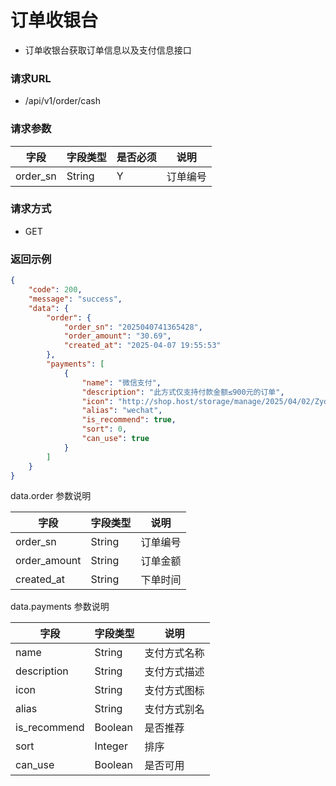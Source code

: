 # 订单收银台

* 订单收银台获取订单信息以及支付信息接口

### 请求URL

* /api/v1/order/cash

### 请求参数

| 字段       | 字段类型    | 是否必须 | 说明   |
|----------|---------|------|------|
| order_sn | String  | Y    | 订单编号 |

### 请求方式
* GET

### 返回示例

```json
{
    "code": 200,
    "message": "success",
    "data": {
        "order": {
            "order_sn": "2025040741365428",
            "order_amount": "30.69",
            "created_at": "2025-04-07 19:55:53"
        },
        "payments": [
            {
                "name": "微信支付",
                "description": "此方式仅支持付款金额≤900元的订单",
                "icon": "http://shop.host/storage/manage/2025/04/02/Zyd93rqYDmIFOb3ICSoqjt9awR2dcaIC3OLdbwaH.png",
                "alias": "wechat",
                "is_recommend": true,
                "sort": 0,
                "can_use": true
            }
        ]
    }
}
```

data.order 参数说明

| 字段           | 字段类型   | 说明   |
|--------------|--------|------|
| order_sn     | String | 订单编号 |
| order_amount | String | 订单金额 |
| created_at   | String | 下单时间 |

data.payments 参数说明

| 字段           | 字段类型    | 说明     |
|--------------|---------|--------|
| name         | String  | 支付方式名称 |
| description  | String  | 支付方式描述 |
| icon         | String  | 支付方式图标 |
| alias        | String  | 支付方式别名 |
| is_recommend | Boolean | 是否推荐   |
| sort         | Integer | 排序     |
| can_use      | Boolean | 是否可用   |


